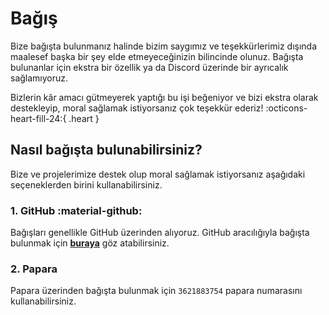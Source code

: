 # Bağış

Bize bağışta bulunmanız halinde bizim saygımız ve teşekkürlerimiz dışında maalesef başka bir şey elde etmeyeceğinizin bilincinde olunuz. Bağışta bulunanlar için ekstra bir özellik ya da Discord üzerinde bir ayrıcalık sağlamıyoruz.

Bizlerin kâr amacı gütmeyerek yaptığı bu işi beğeniyor ve bizi ekstra olarak destekleyip, moral sağlamak istiyorsanız çok teşekkür ederiz! :octicons-heart-fill-24:{ .heart }

## Nasıl bağışta bulunabilirsiniz?

Bize ve projelerimize destek olup moral sağlamak istiyorsanız aşağıdaki seçeneklerden birini kullanabilirsiniz.

### 1. GitHub :material-github:

Bağışları genellikle GitHub üzerinden alıyoruz. GitHub aracılığıyla bağışta bulunmak için [**buraya**](https://github.com/sponsors/Witch-Love) göz atabilirsiniz.

### 2. Papara

Papara üzerinden bağışta bulunmak için `3621883754` papara numarasını kullanabilirsiniz.